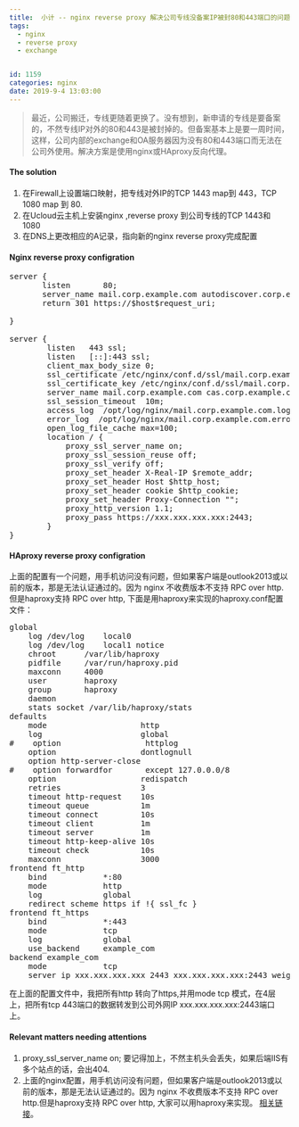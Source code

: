 ```yaml
---
title:  小计 -- nginx reverse proxy 解决公司专线没备案IP被封80和443端口的问题  
tags:
  - nginx
  - reverse proxy
  - exchange


id: 1159
categories: nginx
date: 2019-9-4 13:03:00
---
```

> 最近，公司搬迁，专线更随着更换了。没有想到，新申请的专线是要备案的，不然专线IP对外的80和443是被封掉的。但备案基本上是要一周时间，这样，公司内部的exchange和OA服务器因为没有80和443端口而无法在公司外使用。解决方案是使用nginx或HAproxy反向代理。

#### The solution
1. 在Firewall上设置端口映射，把专线对外IP的TCP 1443 map到 443，TCP 1080 map 到 80.
2. 在Ucloud云主机上安装nginx ,reverse proxy 到公司专线的TCP 1443和 1080
3. 在DNS上更改相应的A记录，指向新的nginx reverse proxy完成配置

#### Nginx reverse proxy configration
<pre>
server {
       listen       80;
       server_name mail.corp.example.com autodiscover.corp.example.com;
       return 301 https://$host$request_uri;

}

server {
        listen   443 ssl;
        listen   [::]:443 ssl;
        client_max_body_size 0;
        ssl_certificate /etc/nginx/conf.d/ssl/mail.corp.example.com.crt;
        ssl_certificate_key /etc/nginx/conf.d/ssl/mail.corp.example.com.key;
        server_name mail.corp.example.com cas.corp.example.com autodiscover.corp.example.com;
        ssl_session_timeout  10m;
        access_log  /opt/log/nginx/mail.corp.example.com.log  main;
        error_log  /opt/log/nginx/mail.corp.example.com.error.log;
        open_log_file_cache max=100;
        location / {
            proxy_ssl_server_name on;
            proxy_ssl_session_reuse off;
            proxy_ssl_verify off;
            proxy_set_header X-Real-IP $remote_addr;
            proxy_set_header Host $http_host;
            proxy_set_header cookie $http_cookie;
            proxy_set_header Proxy-Connection "";
            proxy_http_version 1.1;
            proxy_pass https://xxx.xxx.xxx.xxx:2443;
        }
}
</pre>

#### HAproxy reverse proxy configration
上面的配置有一个问题，用手机访问没有问题，但如果客户端是outlook2013或以前的版本，那是无法认证通过的。因为 nginx 不收费版本不支持 RPC over http.但是haproxy支持 RPC over http, 下面是用haproxy来实现的haproxy.conf配置文件：

<pre>
global
    log /dev/log    local0
    log /dev/log    local1 notice
    chroot      /var/lib/haproxy
    pidfile     /var/run/haproxy.pid
    maxconn     4000
    user        haproxy
    group       haproxy
    daemon
    stats socket /var/lib/haproxy/stats
defaults
    mode                    http
    log                     global
#    option                  httplog
    option                  dontlognull
    option http-server-close
#    option forwardfor       except 127.0.0.0/8
    option                  redispatch
    retries                 3
    timeout http-request    10s
    timeout queue           1m
    timeout connect         10s
    timeout client          1m
    timeout server          1m
    timeout http-keep-alive 10s
    timeout check           10s
    maxconn                 3000
frontend ft_http
    bind            *:80
    mode            http
    log             global
    redirect scheme https if !{ ssl_fc }
frontend ft_https
    bind            *:443
    mode            tcp 
    log             global
    use_backend     example_com
backend example_com
    mode            tcp
    server ip_xxx.xxx.xxx.xxx_2443 xxx.xxx.xxx.xxx:2443 weight 1 maxconn 3000 check
</pre>

在上面的配置文件中，我把所有http 转向了https,并用mode  tcp 模式，在4层上，把所有tcp 443端口的数据转发到公司外网IP xxx.xxx.xxx.xxx:2443端口上。

#### Relevant matters needing attentions
1. proxy_ssl_server_name on; 要记得加上，不然主机头会丢失，如果后端IIS有多个站点的话，会出404.
2. 上面的nginx配置，用手机访问没有问题，但如果客户端是outlook2013或以前的版本，那是无法认证通过的。因为 nginx 不收费版本不支持 RPC over http.但是haproxy支持 RPC over http, 大家可以用haproxy来实现。
[相关链接](https://www.reddit.com/r/sysadmin/comments/6wq3rj/nginx_reverse_proxy_to_exchange/)。



